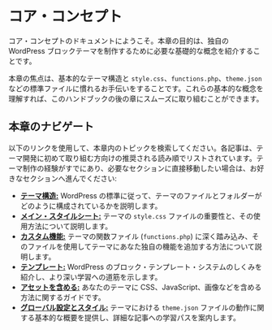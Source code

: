 <!-- 
# Core Concepts
 -->

# コア・コンセプト

<!-- 
Welcome to the Core Concepts documentation. The goal of this chapter is to introduce you to the foundational concepts necessary for creating your own WordPress block themes.
 -->

コア・コンセプトのドキュメントにようこそ。本章の目的は、独自の WordPress ブロックテーマを制作するために必要な基礎的な概念を紹介することです。

<!-- 
The focus of this chapter is to help you familiarize yourself with the basic theme structure and standard files like `style.css`, `functions.php`, and `theme.json`. Once you have these core concepts down, you can more comfortably dive into the later chapters in this handbook.
 -->

本章の焦点は、基本的なテーマ構造と `style.css`、`functions.php`、`theme.json` などの標準ファイルに慣れるお手伝いをすることです。これらの基本的な概念を理解すれば、このハンドブックの後の章にスムーズに取り組むことができます。

<!-- 
## Navigating this chapter
 -->

## 本章のナビゲート

<!-- 
Use the following links to locate a topic within this chapter. Each article is listed in the recommended reading order for those new to theme development. For those with existing experience creating themes, feel free to jump to the section you need:
 -->

以下のリンクを使用して、本章内のトピックを検索してください。各記事は、テーマ開発に初めて取り組む方向けの推奨される読み順でリストされています。テーマ制作の経験がすでにあり、必要なセクションに直接移動したい場合は、お好きなセクションへ進んでください:

<!-- 
*   [**Theme Structure**](https://developer.wordpress.org/themes/core-concepts/theme-structure/)**:** Walks through how a theme’s files and folders are structured following WordPress standards.
*   [**Main Stylesheet**](https://developer.wordpress.org/themes/core-concepts/main-stylesheet/)**:** Explains the importance of the theme’s `style.css` file and how to use it.
*   [**Custom Functionality**](https://developer.wordpress.org/themes/core-concepts/custom-functionality/)**:** Dives into the theme’s functions file (`functions.php`) and how you can use it to add your own functionality to a theme.
*   [**Templates**](https://developer.wordpress.org/themes/core-concepts/templates/)**:** Introduces how WordPress’ block templates system works and provides pathways for deeper learning.
*   [**Including Assets**](https://developer.wordpress.org/themes/core-concepts/including-assets/)**:** A guide on including CSS, JavaScript, images, and more in your themes.
*   [**Global Settings and Styles**](https://developer.wordpress.org/themes/core-concepts/global-settings-and-styles/)**:** Gives a basic overview of how the `theme.json` file works in themes with learning pathways to more detailed articles.
 -->

*   [**テーマ構造:**](https://developer.wordpress.org/themes/core-concepts/theme-structure/) WordPress の標準に従って、テーマのファイルとフォルダーがどのように構成されているかを説明します。
*   [**メイン・スタイルシート:**](https://developer.wordpress.org/themes/core-concepts/main-stylesheet/) テーマの `style.css` ファイルの重要性と、その使用方法について説明します。
*   [**カスタム機能:**](https://developer.wordpress.org/themes/core-concepts/custom-functionality/) テーマの関数ファイル (`functions.php`) に深く踏み込み、そのファイルを使用してテーマにあなた独自の機能を追加する方法について説明します。
*   [**テンプレート:**](https://developer.wordpress.org/themes/core-concepts/templates/) WordPress のブロック・テンプレート・システムのしくみを紹介し、より深い学習への道筋を示します。
*   [**アセットを含める:**](https://developer.wordpress.org/themes/core-concepts/including-assets/) あなたのテーマに CSS、JavaScript、画像などを含める方法に関するガイドです。
*   [**グローバル設定とスタイル:**](https://developer.wordpress.org/themes/core-concepts/global-settings-and-styles/) テーマにおける `theme.json` ファイルの動作に関する基本的な概要を提供し、詳細な記事への学習パスを案内します。
